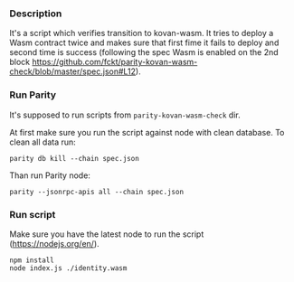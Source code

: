 ### Description
It's a script which verifies transition to kovan-wasm. It tries to deploy a Wasm contract twice and makes sure that first fime it fails to deploy and second time is success (following the spec Wasm is enabled on the 2nd block https://github.com/fckt/parity-kovan-wasm-check/blob/master/spec.json#L12).

### Run Parity
It's supposed to run scripts from `parity-kovan-wasm-check` dir.

At first make sure you run the script against node with clean database. To clean all data run:
```
parity db kill --chain spec.json
```

Than run Parity node:
```
parity --jsonrpc-apis all --chain spec.json
```

### Run script
Make sure you have the latest node to run the script (https://nodejs.org/en/).

```
npm install
node index.js ./identity.wasm
```
